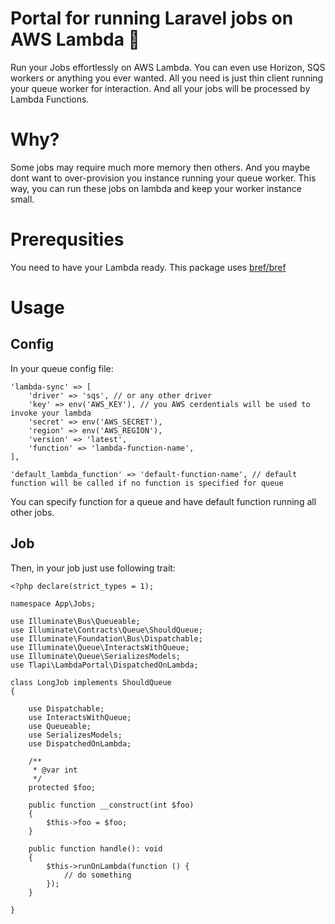 # Portal for running Laravel jobs on AWS Lambda 🌌

Run your Jobs effortlessly on AWS Lambda. You can even use Horizon, SQS workers or anything you ever wanted. All you need is just thin client running your queue worker for interaction. And all your jobs will be processed by Lambda Functions.

# Why?

Some jobs may require much more memory then others. And you maybe dont want to over-provision you instance running your queue worker. This way, you can run these jobs on lambda and keep your worker instance small.

# Prerequsities

You need to have your Lambda ready. This package uses [bref/bref](https://github.com/brefphp/bref)

# Usage

## Config

In your queue config file:

```
'lambda-sync' => [
    'driver' => 'sqs', // or any other driver
    'key' => env('AWS_KEY'), // you AWS cerdentials will be used to invoke your lambda
    'secret' => env('AWS_SECRET'),
    'region' => env('AWS_REGION'),
    'version' => 'latest',
    'function' => 'lambda-function-name',
],

'default_lambda_function' => 'default-function-name', // default function will be called if no function is specified for queue
```

You can specify function for a queue and have default function running all other jobs.

## Job

Then, in your job just use following trait:

```
<?php declare(strict_types = 1);

namespace App\Jobs;

use Illuminate\Bus\Queueable;
use Illuminate\Contracts\Queue\ShouldQueue;
use Illuminate\Foundation\Bus\Dispatchable;
use Illuminate\Queue\InteractsWithQueue;
use Illuminate\Queue\SerializesModels;
use Tlapi\LambdaPortal\DispatchedOnLambda;

class LongJob implements ShouldQueue
{

    use Dispatchable;
    use InteractsWithQueue;
    use Queueable;
    use SerializesModels;
    use DispatchedOnLambda;

    /**
     * @var int
     */
    protected $foo;

    public function __construct(int $foo)
    {
        $this->foo = $foo;
    }

    public function handle(): void
    {
        $this->runOnLambda(function () {
            // do something
        });
    }

}

```
